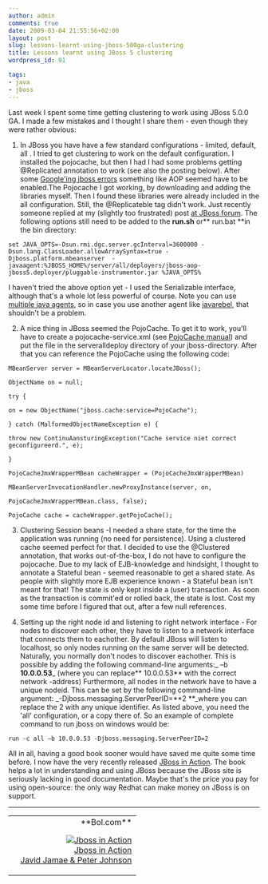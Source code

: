 ```yaml
---
author: admin
comments: true
date: 2009-03-04 21:55:56+02:00
layout: post
slug: lessons-learnt-using-jboss-500ga-clustering
title: Lessons learnt using JBoss 5 clustering
wordpress_id: 91

tags:
- java
- jboss
---
```


Last week I spent some time getting clustering to work using JBoss 5.0.0 GA. I made a few mistakes and I thought I share them - even though they were rather obvious:



	
  1. In JBoss you have have a few standard configurations - 	limited, default, all . I tried to get clustering to work on the 	default configuration. I installed the pojocache, but then I had I 	had some problems getting @Replicated annotation to work (see also 	the posting below). After some [Google'ing 	jboss errors](http://www.jboss.org/index.html?module=bb&op=viewtopic&t=146826) something like AOP seemed have to be enabled.The 	Pojocache I got working, by downloading and adding the libraries 	myself. Then I found these libraries were already included in the 	all configuration.
Still, the @Replicateble tag didn't work. Just recently someone replied at my (slightly too frustrated) post [at JBoss forum](http://www.jboss.org/index.html?module=bb&op=viewtopic&p=4223159#4223159).
The following options still need to be added to the **run.sh** or** run.bat **in the bin directory:

    
    set JAVA_OPTS=-Dsun.rmi.dgc.server.gcInterval=3600000 -Dsun.lang.ClassLoader.allowArraySyntax=true -Djboss.platform.mbeanserver  -javaagent:%JBOSS_HOME%/server/all/deployers/jboss-aop-jboss5.deployer/pluggable-instrumentor.jar %JAVA_OPTS%


I haven't tried the above option yet - I used the Serializable interface, although that's a whole lot less powerful of course.
Note you can use [multiple java agents](http://javahowto.blogspot.com/2006/07/javaagent-option.html), so in case you use another agent like [javarebel](http://www.zeroturnaround.com/javarebel/), that shouldn't be a problem.

	
  2. A nice thing in JBoss seemed the PojoCache. To get it to 	work, you'll have to create a pojocache-service.xml (see [PojoCache 	manual](http://www.jboss.org/file-access/default/members/jbosscache/freezone/docs/2.0.0.GA/PojoCache/en/html/configuration.html)) and put the file in the serveralldeploy directory of 	your jboss-directory. After that you can reference the PojoCache 	using the following code:

    
    MBeanServer server = MBeanServerLocator.locateJBoss();
    
    ObjectName on = null;
    
    try {
    
    on = new ObjectName("jboss.cache:service=PojoCache");
    
    } catch (MalformedObjectNameException e) {
    
    throw new ContinuAansturingException("Cache service niet correct geconfigureerd.", e);
    
    }
    
    PojoCacheJmxWrapperMBean cacheWrapper = (PojoCacheJmxWrapperMBean)
    
    MBeanServerInvocationHandler.newProxyInstance(server, on,
    
    PojoCacheJmxWrapperMBean.class, false);
    
    PojoCache cache = cacheWrapper.getPojoCache();
    


	
  3. Clustering 	Session beans -I needed a share state, for the time the application 	was running (no need for persistence). Using a clustered cache 	seemed perfect for that. I decided to use the @Clustered annotation, 	that works out-of-the-box, I do not have to configure the 	pojocache. Due to my lack of EJB-knowledge and hindsight, I 	thought to annotate a Stateful bean - seemed reasonable to get a 	shared state. As people with slightly more EJB experience known - 	a Stateful bean isn't meant for that! The state is only kept inside 	a (user) transaction. As soon as the transaction is commit'ed or 	rolled back, the state is lost.
Cost my some time before I 	figured that out, after a few null references.

	
  4. Setting up the right node id and listening to right network interface - For nodes to discover each other, they have to listen to a network interface that connects them to eachother. By default JBoss will listen to localhost, so only nodes running on the same server will be detected. Naturally, you normally don't nodes to discover eachother. This is possible by adding the following command-line arguments:_ –b **10.0.0.53**_ (where you can replace** 10.0.0.53** with the correct network -address)
Furthermore, all nodes in the network have to have a unique nodeid. This can be set by the following command-line argument: _-Djboss.messaging.ServerPeerID=**2 **_where you can replace the 2 with any unique identifier.
As listed above, you need the 'all' configuration, or a copy there of. So an example of complete command to run jboss on windows would be:

    
    run -c all –b 10.0.0.53 -Djboss.messaging.ServerPeerID=2





All in all, having a good book sooner would have saved me quite some time before. I now have the very recently released [JBoss in Action](http://www.amazon.com/gp/product/1933988029?ie=UTF8&tag=geonic-20&linkCode=as2&camp=1789&creative=9325&creativeASIN=1933988029). The book helps a lot in understanding and using JBoss because the JBoss site is seriously lacking in good documentation. Maybe that's the price you pay for using open-source: the only way Redhat can make money on JBoss is on support.



* * *


<table width="100%" ><tr >
<td >


</td>

<td align="right" border="1" >**Bol.com**  

[![Jboss in Action](http://www.bol.com/imgbase0/thumb/BOOKCOVER/FC/1/9/3/3/9/1933988029.gif)  
Jboss in Action  
Javid Jamae & Peter Johnson  
](http://clk.tradedoubler.com/click?a=1601917&p=67859&g=17297702&epi=1001004005604637)
 
</td></tr></table>
